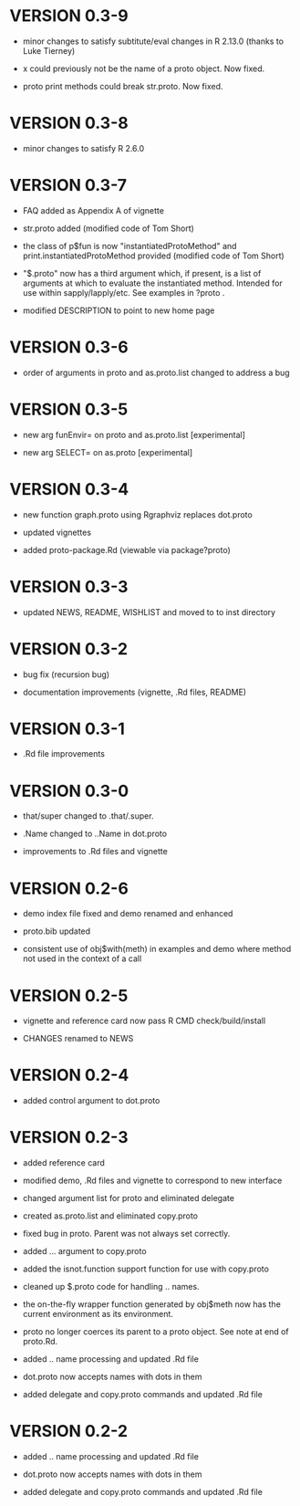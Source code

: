 # VERSION 0.3-9

* minor changes to satisfy subtitute/eval changes in R 2.13.0 (thanks to
  Luke Tierney)

* x could previously not be the name of a proto object. Now fixed.

* proto print methods could break str.proto.  Now fixed.

# VERSION 0.3-8

* minor changes to satisfy R 2.6.0

# VERSION 0.3-7

* FAQ added as Appendix A of vignette

* str.proto added (modified code of Tom Short)

* the class of p$fun is now "instantiatedProtoMethod" and
  print.instantiatedProtoMethod provided (modified code of Tom Short)

* "$.proto" now has a third argument which, if present, is a list of
  arguments at which to evaluate the instantiated method.  Intended for
  use within sapply/lapply/etc.  See examples in ?proto .

* modified DESCRIPTION to point to new home page

# VERSION 0.3-6

* order of arguments in proto and as.proto.list changed to
  address a bug

# VERSION 0.3-5

* new arg funEnvir= on proto and as.proto.list [experimental]

* new arg SELECT= on as.proto [experimental]

# VERSION 0.3-4

* new function graph.proto using Rgraphviz replaces dot.proto

* updated vignettes

* added proto-package.Rd (viewable via package?proto)

# VERSION 0.3-3

* updated NEWS, README, WISHLIST and moved to to inst directory

# VERSION 0.3-2

* bug fix (recursion bug)

* documentation improvements (vignette, .Rd files, README)

# VERSION 0.3-1

* .Rd file improvements

# VERSION 0.3-0

* that/super changed to .that/.super.

* .Name changed to ..Name in dot.proto

* improvements to .Rd files and vignette

# VERSION 0.2-6

* demo index file fixed and demo renamed and enhanced

* proto.bib updated

* consistent use of obj$with(meth) in examples and demo where method
  not used in the context of a call

# VERSION 0.2-5

* vignette and reference card now pass R CMD check/build/install

* CHANGES renamed to NEWS

# VERSION 0.2-4

* added control argument to dot.proto

# VERSION 0.2-3

* added reference card

* modified demo, .Rd files and vignette to correspond to new interface

* changed argument list for proto and eliminated delegate

* created as.proto.list and eliminated copy.proto

* fixed bug in proto.  Parent was not always set correctly.

* added ... argument to copy.proto

* added the isnot.function support function for use with copy.proto

* cleaned up $.proto code for handling .. names.

* the on-the-fly wrapper function generated by obj$meth now has the
  current environment as its environment.

* proto no longer coerces its parent to a proto object.  See note
  at end of proto.Rd.

* added .. name processing and updated .Rd file

* dot.proto now accepts names with dots in them

* added delegate and copy.proto commands and updated .Rd file

# VERSION 0.2-2

* added .. name processing and updated .Rd file

* dot.proto now accepts names with dots in them

* added delegate and copy.proto commands and updated .Rd file

